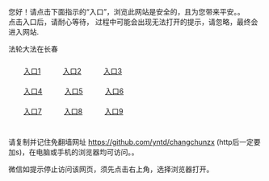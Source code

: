 您好！请点击下面指示的“入口”，浏览此网站是安全的，且为您带来平安。。 <br/>
点击入口后，请耐心等待， 过程中可能会出现无法打开的提示，请忽略，最终会进入网站. </br>

法轮大法在长春<br/>
<div style="padding:10px"><a style="margin:20px" target="_blank" href="https://d3kz4cmi1vqgq3.cloudfront.net/2Qpsp?hphpxn" id="ccLink1" rel="nofollow">入口1</a> <a target="_blank" style="margin:20px" href="https://d3txyh7k5yhq7a.cloudfront.net/2Qpsp?taubu" id="ccLink2" rel="nofollow">入口2</a> <a style="margin:20px" target="_blank" href="https://d1gwyrdre5ahk4.cloudfront.net/2Qpsp?bxyzgev" id="ccLink3" rel="nofollow">入口3</a></div>

<div style="padding:10px" ><a style="margin:20px" target="_blank" href="https://d3kz4cmi1vqgq3.cloudfront.net/2Qpsp?hphpxn" id="ccLink4" rel="nofollow">入口4</a> <a style="margin:20px" href="https://d3txyh7k5yhq7a.cloudfront.net/2Qpsp?taubu" target="_blank" id="ccLink5" rel="nofollow">入口5</a> <a style="margin:20px" href="https://d1gwyrdre5ahk4.cloudfront.net/2Qpsp?bxyzgev" target="_blank" id="ccLink6" rel="nofollow">入口6</a></div>

<div style="padding:10px"><a style="margin:20px" target="_blank" href="https://d3kz4cmi1vqgq3.cloudfront.net/2Qpsp?hphpxn" id="ccLink7" rel="nofollow">入口7</a> <a style="margin:20px" href="https://d3txyh7k5yhq7a.cloudfront.net/2Qpsp?taubu" target="_blank" id="ccLink8" rel="nofollow">入口8</a> <a style="margin:20px" target="_blank" href="https://d1gwyrdre5ahk4.cloudfront.net/2Qpsp?bxyzgev" id="ccLink9" rel="nofollow">入口9</a></div>

<br/>



请复制并记住免翻墙网址 https://github.com/yntd/changchunzx (http后一定要加s)，在电脑或手机的浏览器均可访问。。<br/>

微信如提示停止访问该网页，须先点击右上角，选择浏览器打开。
